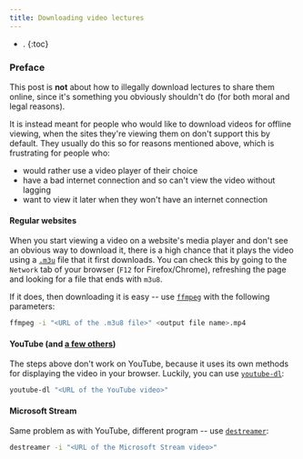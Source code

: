 ```yaml
---
title: Downloading video lectures
---
```


- .
{:toc}

### Preface
This post is **not** about how to illegally download lectures to share them online, since it's something you obviously shouldn't do (for both moral and legal reasons).

It is instead meant for people who would like to download videos for offline viewing, when the sites they're viewing them on don't support this by default. They usually do this so for reasons mentioned above, which is frustrating for people who:
- would rather use a video player of their choice
- have a bad internet connection and so can't view the video without lagging
- want to view it later when they won't have an internet connection

#### Regular websites
When you start viewing a video on a website's media player and don't see an obvious way to download it, there is a high chance that it plays the video using a [`.m3u`](https://en.wikipedia.org/wiki/M3U) file that it first downloads. You can check this by going to the `Network` tab of your browser (`F12` for Firefox/Chrome), refreshing the page and looking for a file that ends with `m3u8`.

If it does, then downloading it is easy -- use [`ffmpeg`](https://ffmpeg.org/) with the following parameters:

```bash
ffmpeg -i "<URL of the .m3u8 file>" <output file name>.mp4
```

#### YouTube (and [a few others](https://ytdl-org.github.io/youtube-dl/supportedsites.html))
The steps above don't work on YouTube, because it uses its own methods for displaying the video in your browser. Luckily, you can use [`youtube-dl`](https://github.com/ytdl-org/youtube-dl):

```bash
youtube-dl "<URL of the YouTube video>"
```

#### Microsoft Stream
Same problem as with YouTube, different program -- use [`destreamer`](https://github.com/snobu/destreamer):

```bash
destreamer -i "<URL of the Microsoft Stream video>"
```
